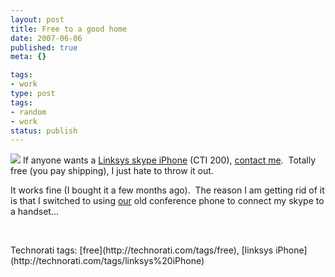```yaml
---
layout: post
title: Free to a good home
date: 2007-06-06
published: true
meta: {}

tags:
- work
type: post
tags:
- random
- work
status: publish
---
```



![](http://media.eick.us/2011/05/530433273_efb4c74bb5_o.png) If anyone wants a [Linksys skype iPhone](http://www.linksys.com/servlet/Satellite?c=L_Product_C2&childpagename=US%2FLayout&cid=1127783455701&pagename=Linksys%2FCommon%2FVisitorWrapper&lid=5570186843B04) (CTI 200), [contact me](http://www.andyeick.com/Administration/Contactme.aspx).  Totally free (you pay shipping), I just hate to throw it out.



It works fine (I bought it a few months ago).  The reason I am getting rid of it is that I switched to using [our](http://www.sss-research.com) old conference phone to connect my skype to a handset...



 

 <div class="wlWriterSmartContent" style="padding-right: 0px;padding-left: 0px;float: none;padding-bottom: 0px;margin: 0px;padding-top: 0px">Technorati tags: [free](http://technorati.com/tags/free), [linksys iPhone](http://technorati.com/tags/linksys%20iPhone)</div>
